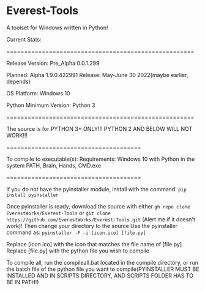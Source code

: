 # Everest-Tools
A toolset for Windows written in Python! 

Current Stats:

=====================================================

Release Version: Pre_Alpha 0.0.1.299

Planned: Alpha 1.9.0.422991 Release: May-June 30 2022(maybe earlier, depends)

OS Platform: Windows 10

Python Minimum Version: Python 3

=====================================================

The source is for PYTHON 3+ ONLY!!! PYTHON 2 AND BELOW WILL NOT WORK!!!

======================================

To compile to executable(s):
Requirements:
Windows 10 with Python in the system PATH, 
Brain, 
Hands, 
CMD.exe

======================================

If you do not have the pyinstaller module, install with the command: 
`pip install pyinstaller`

Once pyinstaller is ready, download the source with either
`gh repo clone EverestWorks/Everest-Tools` or `git clone https://github.com/EverestWorks/Everest-Tools.git` (Alert me if it doesn't work)!
Then change your directory to the source
Use the pyinstaller command as: 
`pyinstaller -F -i [icon.ico] [file.py]`

Replace [icon.ico] with the icon that matches the file name of [file.py]
Replace [file.py] with the python file you wish to compile

To compile all, run the compileall.bat located in the compile directory, or run the batch file of the python file you want to compile(PYINSTALLER MUST BE INSTALLED AND IN SCRIPTS DIRECTORY, AND SCRIPTS FOLDER HAS TO BE IN PATH!)

